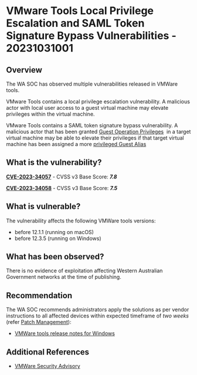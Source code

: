 # VMware Tools Local Privilege Escalation and SAML Token Signature Bypass Vulnerabilities - 20231031001

## Overview

The WA SOC has observed multiple vulnerabilities released in VMWare tools.

VMware Tools contains a local privilege escalation vulnerability. A malicious actor with local user access to a guest virtual machine may elevate privileges within the virtual machine.

VMware Tools contains a SAML token signature bypass vulnerability. A malicious actor that has been granted [Guest Operation Privileges](https://docs.vmware.com/en/VMware-vSphere/8.0/vsphere-security/GUID-6A952214-0E5E-4CCF-9D2A-90948FF643EC.html)  in a target virtual machine may be able to elevate their privileges if that target virtual machine has been assigned a more [privileged Guest Alias](https://vdc-download.vmware.com/vmwb-repository/dcr-public/d1902b0e-d479-46bf-8ac9-cee0e31e8ec0/07ce8dbd-db48-4261-9b8f-c6d3ad8ba472/vim.vm.guest.AliasManager.html)

## What is the vulnerability?

[**CVE-2023-34057**](https://nvd.nist.gov/vuln/detail/CVE-2023-34057) - CVSS v3 Base Score: ***7.8***

[**CVE-2023-34058**](https://nvd.nist.gov/vuln/detail/CVE-2023-34058) - CVSS v3 Base Score: ***7.5***

## What is vulnerable?

The vulnerability affects the following VMWare tools versions:

- before 12.1.1 (running on macOS)
- before 12.3.5 (running on Windows)

## What has been observed?

There is no evidence of exploitation affecting Western Australian Government networks at the time of publishing.

## Recommendation

The WA SOC recommends administrators apply the solutions as per vendor instructions to all affected devices within expected timeframe of *two weeks* (refer [Patch Management](../guidelines/patch-management.md)):

- [VMWare tools release notes for Windows](https://docs.vmware.com/en/VMware-Tools/12.3/rn/vmware-tools-1235-release-notes/index.html)

## Additional References

- [VMWare Security Advisory](https://www.vmware.com/security/advisories/VMSA-2023-0024.html)
